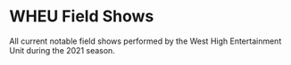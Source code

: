 # WHEU Field Shows

All current notable field shows performed by the West High Entertainment Unit during the 2021 season.
